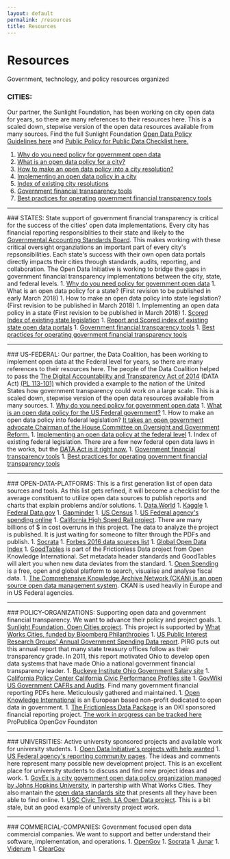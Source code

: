 ```yaml
---
layout: default
permalink: /resources
title: Resources
---
```


# Resources
Government, technology, and policy resources organized

### <a>CITIES</a>:
Our partner, the Sunlight Foundation, has been working on city open data for years, so there are many references to their resources here. This is a scaled down, stepwise version of the open data resources available from many sources. Find the full Sunlight Foundation <a target="_blank" href="https://sunlightfoundation.com/opendataguidelines/">Open Data Policy Guidelines here</a> and <a target="_blank" href="http://whatworkscities.sunlightfoundation.com/">Public Policy for Public Data Checklist here.</a>
1. <a target="_blank" href="http://whatworkscities.sunlightfoundation.com/#section-h2-02">Why do you need policy for government open data</a>
1. <a target="_blank" href="http://whatworkscities.sunlightfoundation.com/#section-h2-05">What is an open data policy for a city?</a>
1. <a target="_blank" href="http://whatworkscities.sunlightfoundation.com/#section-h2-07">How to make an open data policy into a city resolution?</a>
1. <a target="_blank" href="https://sunlightfoundation.com/policy/open-cities/tactical-data-engagement/">Implementing an open data policy in a city
1. <a target="_blank" href="http://www.opendatapolicies.org/browse/by-date/">Index of existing city resolutions</a>
1. <a href="/assets/doc/ODI_Recommended_Tools.pdf">Government financial transparency tools</a>
1. <a href="/assets/doc/ODI-Best-Practices.pdf">Best practices for operating government financial transparency tools</a>

<hr>
### <a>STATES</a>:
State support of government financial transparency is critical for the success of the cities' open data implementations. Every city has financial reporting responsiblities to their state and likely to the <a target="_blank" href="http://gasb.org/">Governmental Accounting Standards Board</a>. This makes working with these critical oversight organziations an important part of every city's repsonsibilities. Each state's success with their own open data portals directly impacts their cities through standards, audits, reporting, and collaboration. The Open Data Initiative is working to bridge the gaps in government financial transparency implementations between the city, state, and federal levels.
1. <a target="_blank" href="http://whatworkscities.sunlightfoundation.com/#section-h2-02">Why do you need policy for government open data</a>
1. What is an open data policy for a state? (First revision to be published in early March 2018)
1. How to make an open data policy into state legislation? (First revision to be published in March 2018)
1. Implementing an open data policy in a state (First revision to be published in March 2018)
1. <a target="_blank" href="/legislation">Scored Index of existing state legislation</a>
1. <a target="_blank" href="/transparency">Report and Scored index of existing state open data portals</a>
1. <a href="/assets/doc/ODI_Recommended_Tools.pdf">Government financial transparency tools</a>
1. <a href="/assets/doc/ODI-Best-Practices.pdf">Best practices for operating government financial transparency tools</a>

<hr>
### <a>US-FEDERAL</a>:
Our partner, the Data Coalition, has been working to implement open data at the Federal level for years, so there are many references to their resources here. The people of the Data Coalition helped to pass the <a target="_blank" href="http://www.datacoalition.org/issues/data-act/">The Digital Accountability and Transparency Act of 2014</a> (DATA Act) <a target="_blank" href="https://www.gpo.gov/fdsys/pkg/PLAW-113publ101/pdf/PLAW-113publ101.pdf">(PL 113-101)</a> which provided a example to the nation of the United States how government transparency could work on a large scale. This is a scaled down, stepwise version of the open data resources available from many sources. 
1. <a target="_blank" href="http://whatworkscities.sunlightfoundation.com/#section-h2-02">Why do you need policy for government open data</a>
1. <a target="_blank" href="https://www.datacoalition.org/issues/policy-agenda/#management">What is an open data policy for the US Federal government?</a>
1. How to make an open data policy into federal legislation? <a target="_blank" href="https://oversight.house.gov/issa-introduces-sweeping-open-government-spending-transparency-reforms/">It takes an open government advocate Chairman of the House Committee on Oversight and Government Reform.</a> 
1. <a target="_blank" href="https://www.datacoalition.org/issues/data-act/">Implementing an open data policy at the federal level</a>
1. Index of existing federal legislation. There are a few new federal open data laws in the works, but the <a target="_blank" href="/legislation-review/2018-03-09-united-states-legislation-review/">DATA Act is it right now.</a>
1. <a href="/assets/doc/ODI_Recommended_Tools.pdf">Government financial transparency tools</a>
1. <a href="/assets/doc/ODI-Best-Practices.pdf">Best practices for operating government financial transparency tools</a>

<hr>
### <a>OPEN-DATA-PLATFORMS</a>:
This is a first generation list of open data sources and tools. As this list gets refined, it will become a checklist for the average constituent to utilize open data sources to publish reports and charts that explain problems and/or solutions.
1. <a target="_blank" href="http://data.world">Data.World</a>
1. <a target="_blank" href="http://kaggle.com">Kaggle</a>
1. <a target="_blank" href="https://www.data.gov/">Federal Data.gov</a>
1. <a target="_blank" href="https://www.gapminder.org/data/">Gapminder</a>
1. <a target="_blank" href="https://www.census.gov/programs-surveys/state.html">US Census</a>
1. <a target="_blank" href="https://www.usaspending.gov/">US Federal agency's spending online</a>
1. <a target="_blank" href="http://www.hsr.ca.gov/Board/monthly_fa_committee_meeting.html">California High Speed Rail project</a>. There are many billions of $ in cost overruns in this project. The data to analyze the project is published. It is just waiting for someone to filter through the PDFs and publish.
1. <a target="_blank" href="http://www.socrata.com/discover/">Socrata</a>
1. <a target="_blank" href="https://www.forbes.com/sites/bernardmarr/2016/02/12/big-data-35-brilliant-and-free-data-sources-for-2016/#315c3d2eb54d">Forbes 2016 data sources list</a>
1. <a target="_blank" href="https://index.okfn.org/dataset/">Global Open Data Index</a>
1. <a target="_blank" href="https://goodtables.io/">GoodTables</a> is part of the Frictionless Data project from Open Knowledge International. Set metadata header standards and GoodTables will alert you when new data deviates from the standard.
1. <a target="_blank" href="https://openspending.org/">Open Spending</a> is a free, open and global platform to search, visualise and analyse fiscal data.
1. <a target="_blank" href="https://github.com/KSP-CKAN/CKAN/releases">The Comprehensive Knowledge Archive Network (CKAN) is an open source open data management system</a>. CKAN is used heavily in Europe and in US Federal agencies.

<hr>
### <a>POLICY-ORGANIZATIONS</a>:
Supporting open data and government financial transparency. We want to advance their policy and project goals.
1. <a target="_blank" href="https://sunlightfoundation.com/policy/open-cities/">Sunlight Foundation, Open Cities project</a>. This project is supported by <a target="_blank" href="https://whatworkscities.bloomberg.org/">What Works Cities, funded by Bloomberg Philanthropies</a>
1. <a target="_blank" href="http://www.uspirg.org/reports/usp/following-money-2016-0">US Public Interest Research Groups' Annual Government Spending Data report</a>. PIRG puts out this annual report that many state treasury offices follow as their transparency grade. In 2011, this report motivated Ohio to develop open data systems that have made Ohio a national government financial transparency leader.
1. <a target="_blank" href="https://www.buckeyeinstitute.org/data/">Buckeye Institute Ohio Government Salary site</a>
1. <a target="_blank" href="http://civicprofiles.californiapolicycenter.org/">California Policy Center California Civic Performance Profiles site</a>
1. <a target="_blank" href="http://govwiki.info/pdfs/">GovWiki US Government CAFRs and Audits</a>. Find many government financial reporting PDFs here. Meticulously gathered and maintained. 
1. <a target="_blank" href="https://okfn.org/">Open Knowledge International</a> is an European based non-profit dedicated to open data in government.
1. <a target="_blank" href="https://frictionlessdata.io/specs/fiscal-data-package/">The Frictionless Data Package</a> is an OKI sponsored financial reporting project. <a target="_blank" href="https://hackmd.io/huVscqxBTk6cwWlm6PmXkQ">The work in progress can be tracked here</a>
ProPublica
OpenGov Foundaton 

<hr>
### <a>UNIVERSITIES</a>:
Active university sponsored projects and available work for university students.
1. <a href="/work#help-wanted">Open Data Initiative's projects with help wanted</a>
1. <a target="_blank" href="https://usaspending-help.zendesk.com/hc/en-us/community/topics">US Federal agency's reporting community pages</a>. The ideas and comments here represent many possible new development project. This is an excellent place for university students to discuss and find new project ideas and work.
1. <a target="_blank" href="https://govex.jhu.edu/">GovEx is a city government open data policy organization managed by Johns Hopkins University</a>, in partership with What Works Cities. They also mantain the <a target="_blank" href="https://datastandards.directory/">open data standards site</a> that presents all they have been able to find online.
1. <a target="_blank" href="http://civictechusc.org/">USC Civic Tech, LA Open Data project</a>. This is a bit stale, but an good example of university project work.

<hr>
### <a>COMMERCIAL-COMPANIES</a>:
Government focused open data commercial companies. We want to support and better understand their software, implementation, and operations.
1. <a target="_blank" href="https://opengov.com/">OpenGov</a>
1. <a target="_blank" href="https://socrata.com/">Socrata</a>
1. <a target="_blank" href="http://www.junar.com/">Junar</a>
1. <a target="_blank" href="https://www.viderum.com/">Viderum</a>
1. <a target="_blank" href="https://www.cleargov.com/">ClearGov</a>

